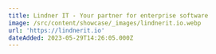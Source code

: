 ```yaml
---
title: Lindner IT - Your partner for enterprise software
image: /src/content/showcase/_images/lindnerit.io.webp
url: 'https://lindnerit.io'
dateAdded: 2023-05-29T14:26:05.000Z
---
```


